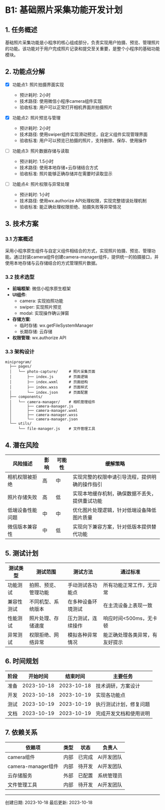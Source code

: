 # B1: 基础照片采集功能开发计划

## 1. 任务概述

基础照片采集功能是小程序的核心组成部分，负责实现用户拍摄、预览、管理照片的功能。该功能对于用户完成照片记录和提交至关重要，是整个小程序的基础功能模块。

## 2. 功能点分解

- [x] 功能点1: 照片拍摄界面实现
  - 预计耗时: 2小时
  - 技术路径: 使用微信小程序camera组件实现
  - 验收标准: 用户可以正常打开相机界面并拍摄照片
  
- [x] 功能点2: 照片预览与管理
  - 预计耗时: 2小时
  - 技术路径: 使用swiper组件实现滑动预览，自定义组件实现管理界面
  - 验收标准: 用户可以预览已拍摄的照片，支持删除、保存、使用操作
  
- [ ] 功能点3: 照片数据存储与读取
  - 预计耗时: 1.5小时
  - 技术路径: 使用本地存储+云存储结合方式
  - 验收标准: 照片能够正确存储并在需要时读取显示

- [ ] 功能点4: 照片权限与异常处理
  - 预计耗时: 1小时
  - 技术路径: 使用wx.authorize API处理权限，实现完整错误处理机制
  - 验收标准: 能正确处理权限拒绝、拍摄失败等异常情况

## 3. 技术方案

### 3.1 方案概述

采用小程序原生组件与自定义组件相结合的方式，实现照片拍摄、预览、管理功能。通过封装camera组件创建camera-manager组件，提供统一的拍摄接口，并使用本地存储与云存储结合的方式管理照片数据。

### 3.2 技术选型

- **前端框架**: 微信小程序原生框架
- **UI组件**: 
  - camera: 实现拍照功能
  - swiper: 实现照片预览
  - modal: 实现操作确认弹窗
- **存储方案**: 
  - 临时存储: wx.getFileSystemManager
  - 长期存储: 云存储
- **权限管理**: wx.authorize API

### 3.3 架构设计

```
miniprogram/
  ├── pages/
  │   └── photo-capture/     # 照片采集页面
  │       ├── index.js       # 页面逻辑
  │       ├── index.wxml     # 页面结构
  │       ├── index.wxss     # 页面样式
  │       └── index.json     # 页面配置
  ├── components/
  │   └── camera-manager/    # 相机管理组件
  │       ├── camera-manager.js
  │       ├── camera-manager.wxml
  │       ├── camera-manager.wxss
  │       └── camera-manager.json
  └── utils/
      └── file-manager.js    # 文件管理工具
```

## 4. 潜在风险

| 风险描述 | 影响 | 可能性 | 缓解策略 |
|---------|-----|-------|---------|
| 相机权限被拒绝 | 高 | 中 | 实现完整的权限申请引导流程，提供明确的操作指引 |
| 照片存储失败 | 高 | 低 | 实现本地缓存机制，确保数据不丢失，提供重试功能 |
| 低端设备性能问题 | 中 | 中 | 优化图片处理逻辑，针对低端设备降低图片质量 |
| 微信版本兼容性 | 中 | 低 | 实现向下兼容方案，针对低版本提供替代功能 |

## 5. 测试计划

| 测试类型 | 测试范围 | 测试方法 | 通过标准 |
|---------|---------|---------|---------|
| 功能测试 | 拍照、预览、管理功能 | 手动测试各功能点 | 所有功能正常工作，无异常 |
| 兼容性测试 | 不同机型、系统版本 | 在多种设备环境测试 | 在主流设备上表现一致 |
| 性能测试 | 照片处理、存储速度 | 压力测试，连续操作 | 响应时间<500ms，无卡顿 |
| 异常测试 | 权限拒绝、网络异常 | 模拟各种异常情况 | 能正确处理各类异常，有友好提示 |

## 6. 时间规划

| 阶段 | 开始时间 | 结束时间 | 主要任务 |
|------|---------|---------|---------|
| 准备 | 2023-10-18 | 2023-10-18 | 技术调研，方案设计 |
| 开发 | 2023-10-18 | 2023-10-19 | 实现各功能点 |
| 测试 | 2023-10-19 | 2023-10-19 | 执行测试计划，修复问题 |
| 文档 | 2023-10-19 | 2023-10-19 | 完成开发文档和使用说明 |

## 7. 依赖关系

| 依赖项 | 类型 | 状态 | 负责人 |
|-------|-----|------|-------|
| camera组件 | 内部 | 已完成 | AI开发团队 |
| camera-manager组件 | 内部 | 待开发 | AI开发团队 |
| 云存储服务 | 外部 | 已配置 | 系统管理员 |
| 文件管理工具 | 内部 | 待开发 | AI开发团队 |

---

创建日期: 2023-10-18
最后更新: 2023-10-18 